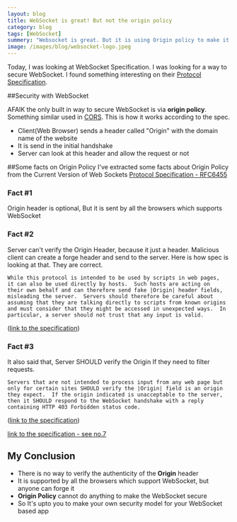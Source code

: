 ```yaml
---
layout: blog
title: WebSocket is great! But not the origin policy
category: blog
tags: [WebSocket]  
summery: "Websocket is great. But it is using Origin policy to make it secure. But it cannot secure it. So we don't need origin policy"
image: /images/blog/websocket-logo.jpeg
---
```


Today, I was looking at WebSocket Specification. I was looking for a way to secure WebSocket. I found something interesting on their [Protocol Specification](http://tools.ietf.org/html/rfc6455).

##Security with WebSocket

AFAIK the only built in way to secure WebSocket is via **origin policy**. Something similar used in [CORS](http://en.wikipedia.org/wiki/Cross-origin_resource_sharing). This is how it works according to the spec.

* Client(Web Browser) sends a header called "Origin" with the domain name of the website
* It is send in the initial handshake
* Server can look at this header and allow the request or not

##Some facts on Origin Policy
I've extracted some facts about Origin Policy from the Current Version of Web Sockets [Protocol Specification - RFC6455](http://tools.ietf.org/html/rfc6455)

### Fact #1
Origin header is optional, But it is sent by all the browsers which supports WebSocket

### Fact #2
Server can't verify the Origin Header, because it just a header. Malicious client can create a forge header and send to the server. Here is how spec is looking at that. They are correct.

	While this protocol is intended to be used by scripts in web pages,
	it can also be used directly by hosts.  Such hosts are acting on
	their own behalf and can therefore send fake |Origin| header fields,
	misleading the server.  Servers should therefore be careful about
	assuming that they are talking directly to scripts from known origins
	and must consider that they might be accessed in unexpected ways.  In
	particular, a server should not trust that any input is valid.
([link to the specification](http://tools.ietf.org/html/rfc6455#section-10.1))

### Fact #3
It also said that, Server SHOULD verify the Origin If they need to filter requests.

	Servers that are not intended to process input from any web page but
	only for certain sites SHOULD verify the |Origin| field is an origin
	they expect.  If the origin indicated is unacceptable to the server,
	then it SHOULD respond to the WebSocket handshake with a reply
	containing HTTP 403 Forbidden status code.
([link to the specification](http://tools.ietf.org/html/rfc6455#section-10.2))

[link to the specification - see no.7](http://tools.ietf.org/html/rfc6455#section-4.2.1)

## My Conclusion

* There is no way to verify the authenticity of the **Origin** header
* It is supported by all the browsers which support WebSocket, but anyone can forge it
* **Origin Policy** cannot do anything to make the WebSocket secure
* So It's upto you to make your own security model for your WebSocket based app

